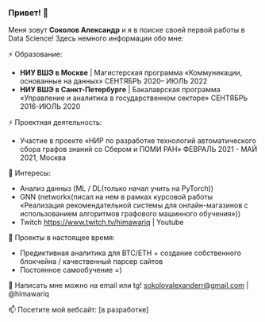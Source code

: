 ### Привет! 👋

Меня зовут **Соколов Александр** и я в поиске своей первой работы в Data Science! Здесь немного информации обо мне:

⚡ Образование: <br>
- **НИУ ВШЭ в Москве** | Магистерская программа «Коммуникации, основанные на данных»  СЕНТЯБРЬ 2020– ИЮЛЬ 2022
- **НИУ ВШЭ в Санкт-Петербурге** | Бакалаврская программа «Управление и аналитика в государственном секторе» СЕНТЯБРЬ 2016-ИЮЛЬ 2020

⚡ Проектная деятельность:
- Участие в проекте «НИР по разработке технологий автоматического сбора графов знаний со Сбером и ПОМИ РАН» ФЕВРАЛЬ 2021 - МАЙ 2021, Москва

🌱 Интересы:
- Анализ данныз (ML / DL(только начал учить на PyTorch))
- GNN (networkx(писал на нем в рамках курсовой работы «Реализация рекомендательной системы для онлайн-магазинов с использованием алгоритмов графового машинного обучения»))
- Twitch https://www.twitch.tv/himawariq | Youtube

🔭 Проекты в настоящее время:
- Предиктивная аналитика для BTC/ETH + создание собственного блокчейна / качественный парсер сайтов
- Постоянное самообучение =)

💬 Написать мне можно на email или tg! sokolovalexanderr@gmail.com | @himawariq

📫 Посетите мой вебсайт: [в разработке]
<!--
**himawariq/himawariq** is a ✨ _special_ ✨ repository because its `README.md` (this file) appears on your GitHub profile.

Here are some ideas to get you started:

- 🔭 I’m currently working on ...
- 🌱 I’m currently learning ...
- 👯 I’m looking to collaborate on ...
- 🤔 I’m looking for help with ...
- 💬 Ask me about ...
- 📫 How to reach me: ...
- 😄 Pronouns: ...
- ⚡ Fun fact: ...
-->
